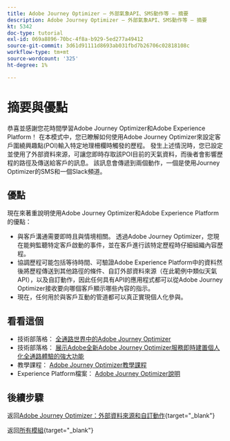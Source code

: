 ```yaml
---
title: Adobe Journey Optimizer — 外部氣象API、SMS動作等 — 摘要
description: Adobe Journey Optimizer — 外部氣象API、SMS動作等 — 摘要
kt: 5342
doc-type: tutorial
exl-id: 069a8896-70bc-4f8a-b929-5ed277a49412
source-git-commit: 3d61d91111d8693ab031fbd7b26706c02818108c
workflow-type: tm+mt
source-wordcount: '325'
ht-degree: 1%

---
```


# 摘要與優點

恭喜並感謝您花時間學習Adobe Journey Optimizer和Adobe Experience Platform！
在本模式中，您已瞭解如何使用Adobe Journey Optimizer來設定客戶圍繞興趣點(POI)輸入特定地理柵欄時觸發的歷程。 發生上述情況時，您已設定並使用了外部資料來源，可讓您即時存取該POI目前的天氣資料，而後者會影響歷程的路徑及傳送給客戶的訊息。 該訊息會傳遞到兩個動作，一個是使用Journey Optimizer的SMS和一個Slack頻道。

## 優點

現在來著重說明使用Adobe Journey Optimizer和Adobe Experience Platform的優點：

- 與客戶溝通需要即時且與情境相關。 透過Adobe Journey Optimizer，您現在能夠監聽特定客戶啟動的事件，並在客戶進行該特定歷程時仔細組織內容歷程。
- 協調歷程可能包括等待時間、可驗證Adobe Experience Platform中的資料然後將歷程傳送到其他路徑的條件、自訂外部資料來源（在此範例中類似天氣API），以及自訂動作，因此任何具有API的應用程式都可以從Adobe Journey Optimizer接收要向哪個客戶顯示哪些內容的指示。
- 現在，任何用於與客戶互動的管道都可以真正實現個人化參與。

## 看看這個

- 技術部落格： [全通路世界中的Adobe Journey Optimizer](https://medium.com/adobetech/journey-orchestration-in-an-omnichannel-world-3a2d32d556d9)
- 技術部落格： [展示Adobe全新Adobe Journey Optimizer服務即時建置個人化全通路體驗的強大功能](https://medium.com/adobetech/demonstrating-the-power-of-adobes-new-journey-orchestration-service-to-build-personalized-aa60d88cd34)
- 教學課程： [Adobe Journey Optimizer教學課程](https://experienceleague.adobe.com/docs/journey-orchestration-learn/tutorials/understanding-journey-orchestration.html?lang=zh-Hant)
- Experience Platform檔案： [Adobe Journey Optimizer說明](https://experienceleague.adobe.com/docs/journeys/using/journey-orchestration-home.html?lang=zh-Hant)

## 後續步驟

返回[Adobe Journey Optimizer：外部資料來源和自訂動作](journey-orchestration-external-weather-api-sms.md){target="_blank"}

返回[所有模組](./../../../../overview.md){target="_blank"}
